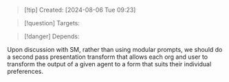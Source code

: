 
>[!tip] Created: [2024-08-06 Tue 09:23]

>[!question] Targets: 

>[!danger] Depends: 

Upon discussion with SM, rather than using modular prompts, we should do a second pass presentation transform that allows each org and user to transform the output of a given agent to a form that suits their individual preferences.